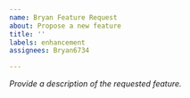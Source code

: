 ```yaml
---
name: Bryan Feature Request
about: Propose a new feature
title: ''
labels: enhancement
assignees: Bryan6734

---
```


*Provide a description of the requested feature.*
